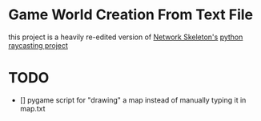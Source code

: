 # Game World Creation From Text File

this project is a heavily re-edited version of [Network Skeleton's](https://twitter.com/Net_Skeleton) [python raycasting project](https://pythonprogramming.altervista.org/raycasting-with-pygame/)

# TODO
- [] pygame script for "drawing" a map instead of manually typing it in map.txt